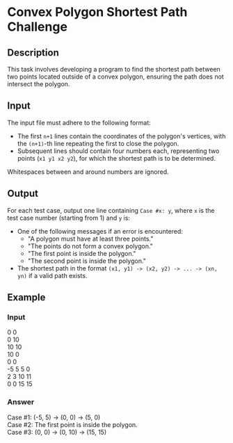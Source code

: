 # Convex Polygon Shortest Path Challenge

## Description

This task involves developing a program to find the shortest path between two points located outside of a convex polygon, ensuring the path does not intersect the polygon.

## Input

The input file must adhere to the following format:
- The first `n+1` lines contain the coordinates of the polygon's vertices, with the `(n+1)`-th line repeating the first to close the polygon.
- Subsequent lines should contain four numbers each, representing two points (`x1 y1 x2 y2`), for which the shortest path is to be determined.

Whitespaces between and around numbers are ignored.

## Output

For each test case, output one line containing `Case #x: y`, where `x` is the test case number (starting from 1) and `y` is:
- One of the following messages if an error is encountered:
  - "A polygon must have at least three points."
  - "The points do not form a convex polygon."
  - "The first point is inside the polygon."
  - "The second point is inside the polygon."
- The shortest path in the format `(x1, y1) -> (x2, y2) -> ... -> (xn, yn)` if a valid path exists.

## Example

### Input

0 0       
0 10        
10 10       
10 0      
0 0          
-5 5 5 0      
2 3 10 11       
0 0 15 15

### Answer
Case #1: (-5, 5) -> (0, 0) -> (5, 0)      
Case #2: The first point is inside the polygon.     
Case #3: (0, 0) -> (0, 10) -> (15, 15)

